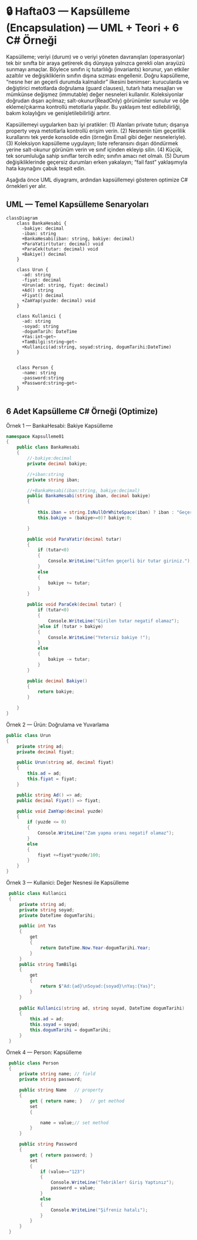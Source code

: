 # 🔒 Hafta03 — Kapsülleme (Encapsulation) — UML + Teori + 6 C# Örneği

Kapsülleme; veriyi (durum) ve o veriyi yöneten davranışları (operasyonlar) tek bir sınıfta bir araya getirerek dış dünyaya yalnızca gerekli olan arayüzü sunmayı amaçlar. Böylece sınıfın iç tutarlılığı (invariants) korunur, yan etkiler azaltılır ve değişikliklerin sınıfın dışına sızması engellenir. Doğru kapsülleme, “nesne her an geçerli durumda kalmalıdır” ilkesini benimser: kurucularda ve değiştirici metotlarda doğrulama (guard clauses), tutarlı hata mesajları ve mümkünse değişmez (immutable) değer nesneleri kullanılır. Koleksiyonlar doğrudan dışarı açılmaz; salt-okunur(ReadOnly) görünümler  sunulur ve öğe ekleme/çıkarma kontrollü metotlarla yapılır. Bu yaklaşım test edilebilirliği, bakım kolaylığını ve genişletilebilirliği artırır.

Kapsüllemeyi uygularken bazı iyi pratikler: (1) Alanları private tutun; dışarıya property veya metotlarla kontrollü erişim verin. (2) Nesnenin tüm geçerlilik kurallarını tek yerde konsolide edin (örneğin Email gibi değer nesneleriyle). (3) Koleksiyon kapsülleme uygulayın; liste referansını dışarı döndürmek yerine salt-okunur görünüm verin ve sınıf içinden ekleyip silin. (4) Küçük, tek sorumluluğa sahip sınıflar tercih edin; sınıfın amacı net olmalı. (5) Durum değişikliklerinde geçersiz durumları erken yakalayın; “fail fast” yaklaşımıyla hata kaynağını çabuk tespit edin.

Aşağıda önce UML diyagramı, ardından kapsüllemeyi gösteren optimize C# örnekleri yer alır.

## UML — Temel Kapsülleme Senaryoları
```mermaid
classDiagram
    class BankaHesabi {
      -bakiye: decimal
      -iban: string
      +BankaHesabi(iban: string, bakiye: decimal)
      +ParaYatir(tutar: decimal) void
      +ParaCek(tutar: decimal) void
      +Bakiye() decimal
    }

    class Urun {
      -ad: string
      -fiyat: decimal
      +Urun(ad: string, fiyat: decimal)
      +Ad() string
      +Fiyat() decimal
      +ZamYap(yuzde: decimal) void
    }

    class Kullanici {
      -ad: string
      -soyad: string
      -dogumTarih: DateTime
      +Yas:int~get~
      +TamBilgi:string~get~
      +Kullanici(ad:string, soyad:string, dogumTarihi:DateTime)
    }
 

    class Person {
      -name: string
      -password:string
      +Password:string~get~
    }
    
```

## 6 Adet Kapsülleme C# Örneği (Optimize)
Örnek 1 — BankaHesabi: Bakiye Kapsülleme
```csharp
namespace Kapsulleme01
{
    public class BankaHesabi
    {
        //-bakiye:decimal
        private decimal bakiye;

        //+iban:string
        private string iban;

        //+BankaHesabi(iban:string, bakiye:decimal)
        public BankaHesabi(string iban, decimal bakiye)
        {
     
            this.iban = string.IsNullOrWhiteSpace(iban) ? iban : "Geçersiz IBAN";
            this.bakiye = (bakiye>=0)? bakiye:0;

        }

        public void ParaYatir(decimal tutar)
        {
            if (tutar<0)
            {
                Console.WriteLine("Lütfen geçerli bir tutar giriniz.");
            }
            else
            {
                bakiye += tutar;
            }
        }

        public void ParaCek(decimal tutar) {
            if (tutar<0)
            {
                Console.WriteLine("Girilen tutar negatif olamaz");
            }else if (tutar > bakiye)
            {
                Console.WriteLine("Yetersiz bakiye !");
            }
            else
            {
                bakiye -= tutar;
            }
        }

        public decimal Bakiye()
        {
            return bakiye;
        }

    }
}
```

Örnek 2 — Ürün: Doğrulama ve Yuvarlama
```csharp
public class Urun
{
    private string ad;
    private decimal fiyat;

    public Urun(string ad, decimal fiyat)
    {
        this.ad = ad;
        this.fiyat = fiyat;
    }

    public string Ad() => ad;
    public decimal Fiyat() => fiyat;

    public void ZamYap(decimal yuzde)
    {
        if (yuzde <= 0)
        {
            Console.WriteLine("Zam yapma oranı negatif olamaz");
        }
        else
        {
            fiyat +=fiyat*yuzde/100;
        }          
    }
}
```

Örnek 3 — Kullanici: Değer Nesnesi ile Kapsülleme
```csharp
 public class Kullanici
 {
     private string ad;
     private string soyad;
     private DateTime dogumTarihi;

     public int Yas
     {
         get
         {
             return DateTime.Now.Year-dogumTarihi.Year;
         }
     }
     public string TamBilgi
     {
         get
         {
             return $"Ad:{ad}\nSoyad:{soyad}\nYaş:{Yas}";
         }
     }
     
     public Kullanici(string ad, string soyad, DateTime dogumTarihi)
     {
         this.ad = ad;
         this.soyad = soyad;
         this.dogumTarihi = dogumTarihi;
     }
 }
```

Örnek 4 — Person: Kapsülleme
```csharp
 public class Person
 {
     private string name; // field
     private string password;

     public string Name   // property
     {
         get { return name; }   // get method
         set
         {

             name = value;// set method
         }
     }

     public string Password
     {
         get { return password; }
         set
         {
             if (value=="123")
             {
                 Console.WriteLine("Tebrikler! Giriş Yaptınız");
                 password = value;
             }
             else
             {
                 Console.WriteLine("Şifreniz hatalı");
             }
         }
     }
 }
```